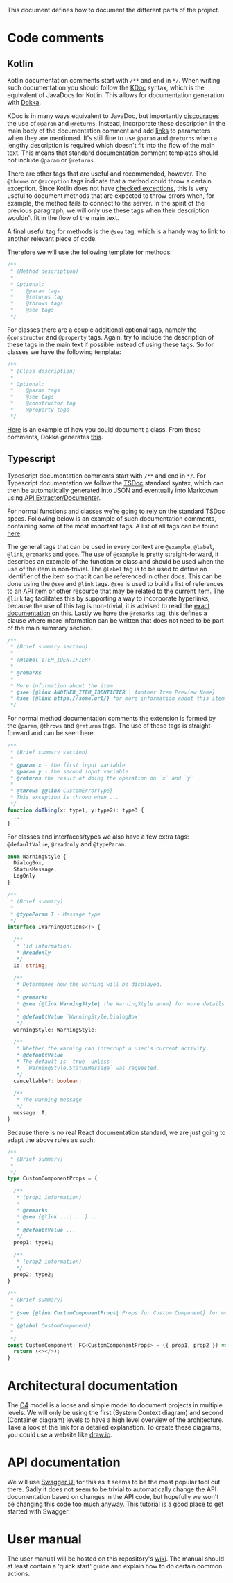 This document defines how to document the different parts of the project.

# Code comments

## Kotlin

Kotlin documentation comments start with `/**` and end in `*/`. 
When writing such documentation you should follow the [KDoc](https://kotlinlang.org/docs/kotlin-doc.html#kdoc-syntax) syntax,
which is the equivalent of JavaDocs for Kotlin. This allows for documentation generation with [Dokka](https://github.com/Kotlin/dokka).

KDoc is in many ways equivalent to JavaDoc, but importantly [discourages](https://kotlinlang.org/docs/coding-conventions.html#documentation-comments)
the use of `@param` and `@returns`. Instead, incorporate these description in the main body of the documentation comment and add 
[links](https://kotlinlang.org/docs/kotlin-doc.html#links-to-elements) to parameters when they are mentioned.
It's still fine to use `@param` and `@returns` when a lengthy description is required which doesn't fit into the flow of the main text.
This means that standard documentation comment templates should not include `@param` or `@returns`.

There are other tags that are useful and recommended, however. The `@throws` or `@exception` tags indicate that a method could throw
a certain exception. Since Kotlin does not have [checked exceptions](https://beginnersbook.com/2013/04/java-checked-unchecked-exceptions-with-examples/),
this is very useful to document methods that are expected to throw errors when, for example, the method fails to connect to the server.
In the spirit of the previous paragraph, we will only use these tags when their description wouldn't fit in the flow of the main text.

A final useful tag for methods is the `@see` tag, which is a handy way to link to another relevant piece of code.

Therefore we will use the following template for methods:
```kotlin
/**
 * (Method description)
 * 
 * Optional:
 *    @param tags
 *    @returns tag
 *    @throws tags
 *    @see tags
 */
```

For classes there are a couple additional optional tags, namely the `@constructor` and `@property` tags. Again, try to include
the description of these tags in the main text if possible instead of using these tags. So for classes we have the following template:
```kotlin
/**
 * (Class description)
 *
 * Optional:
 *    @param tags
 *    @see tags
 *    @constructor tag
 *    @property tags
 */
```

[Here](https://github.com/Kotlin/dokka/blob/master/examples/gradle/dokka-gradle-example/src/main/kotlin/demo/HelloWorld.kt)
is an example of how you could document a class. From these comments, Dokka generates 
[this](https://kotlin.github.io/dokka/examples/dokka-gradle-example/html/-dokka%20-gradle%20-example/demo/index.html).


## Typescript

Typescript documentation comments start with `/**` and end in `*/`.
For Typescript documentation we follow the [TSDoc](https://tsdoc.org/) standard syntax,
which can then be automatically generated into JSON and eventually into Markdown using [API Extractor/Documenter](https://api-extractor.com/pages/setup/generating_docs/).

For normal functions and classes we're going to rely on the standard TSDoc specs. Following below is an example of such documentation comments, containing some of the most important tags. A list of all tags can be found [here](https://tsdoc.org/pages/tags/alpha/).

The general tags that can be used in every context are `@example`, `@label`, `@link`, `@remarks` and `@see`. The use of `@example` is pretty straight-forward, it describes an example of the function or class and should be used when the use of the item is non-trivial. The `@label` tag is to be used to define an identifier of the item so that it can be referenced in other docs. This can be done using the `@see` and `@link` tags. `@see` is used to build a list of references to an API item or other resource that may be related to the current item. The `@link` tag facilitates this by supporting a way to incorporate hyperlinks, because the use of this tag is non-trivial, it is advised to read the [exact documentation](https://tsdoc.org/pages/tags/link/) on this. Lastly we have the `@remarks` tag, this defines a clause where more information can be written that does not need to be part of the main summary section.

```ts
/**
 * (Brief summary section)
 * 
 * {@label ITEM_IDENTIFIER}
 * 
 * @remarks
 * 
 * More information about the item:
 * @see {@link ANOTHER_ITEM_IDENTIFIER | Another Item Preview Name}
 * @see {@link https://some.url/} for more information about this item
 */
```

For normal method documentation comments the extension is formed by the `@param`, `@throws` and `@returns` tags. The use of these tags is straight-forward and can be seen here.

```ts
/**
 * (Brief summary section)
 * 
 * @param x - the first input variable
 * @param y - the second input variable
 * @returns the result of doing the operation on `x` and `y`
 * 
 * @throws {@link CustomErrorType}
 * This exception is thrown when ...
 */
function doThing(x: type1, y:type2): type3 {
  ...
}
```

For classes and interfaces/types we also have a few extra tags: `@defaultValue`, `@readonly` and `@typeParam`.
```ts
enum WarningStyle {
  DialogBox,
  StatusMessage,
  LogOnly
}

/**
 * (Brief summary)
 * 
 * @typeParam T - Message type
 */
interface IWarningOptions<T> {

  /**
   * (id information)
   * @readonly
   */
  id: string;

  /**
   * Determines how the warning will be displayed.
   *
   * @remarks
   * @see {@link WarningStyle| the WarningStyle enum} for more details.
   *
   * @defaultValue `WarningStyle.DialogBox`
   */
  warningStyle: WarningStyle;

  /**
   * Whether the warning can interrupt a user's current activity.
   * @defaultValue
   * The default is `true` unless
   *  `WarningStyle.StatusMessage` was requested.
   */
  cancellable?: boolean;

  /**
   * The warning message
   */
  message: T;
}

```

Because there is no real React documentation standard, we are just going to adapt the above rules as such:

```ts
/**
 * (Brief summary)
 * 
 */
type CustomComponentProps = {

  /**
   * (prop1 information)
   *
   * @remarks
   * @see {@link ...| ...} ...
   *
   * @defaultValue ...
   */
  prop1: type1;

  /**
   * (prop2 information)
   */
  prop2: type2;
}

/**
 * (Brief summary)
 * 
 * @see {@link CustomComponentProps| Props for Custom Component} for more details.
 * 
 * {@label CustomComponent}
 * 
 */
const CustomComponent: FC<CustomComponentProps> = ({ prop1, prop2 }) => {
  return (<></>);
}

```

# Architectural documentation

The [C4](https://c4model.com/) model is a loose and simple model to document projects in multiple levels. 
We will only be using the first (System Context diagram) and second (Container diagram) levels to have a high level overview of the architecture.
Take a look at the link for a detailed explanation. To create these diagrams, you could use a website like [draw.io](https://app.diagrams.net/).




# API documentation

We will use [Swagger UI](https://swagger.io/tools/swagger-ui/) for this as it seems to be the most popular tool out there.
Sadly it does not seem to be trivial to automatically change the API documentation based on changes in the API code,
but hopefully we won't be changing this code too much anyway. [This](https://www.youtube.com/watch?v=xggucT_xl5U)
tutorial is a good place to get started with Swagger.




# User manual

The user manual will be hosted on this repository's [wiki](https://github.com/SELab-2/OSOC-1/wiki).
The manual should at least contain a 'quick start' guide and explain how to do certain common actions.
